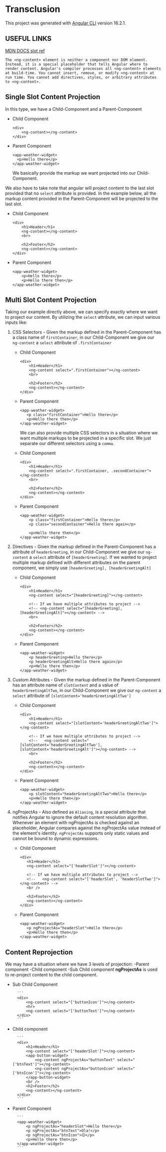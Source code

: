 # Transclusion

This project was generated with [Angular CLI](https://github.com/angular/angular-cli) version 16.2.1.

## USEFUL LINKS

[MDN DOCS slot ref](https://developer.mozilla.org/en-US/docs/Web/API/Web_components/Using_templates_and_slots)

`The <ng-content> element is neither a component nor DOM element. Instead, it is a special placeholder that tells Angular where to render content. Angular's compiler processes all <ng-content> elements at build-time. You cannot insert, remove, or modify <ng-content> at run time. You cannot add directives, styles, or arbitrary attributes to <ng-content>.`

## Single Slot Content Projection

In this type, we have a Child-Component and a Parent-Component

- Child Component
  ```
  <div>
      <ng-content></ng-content>
  </div>
  ```
- Parent Component
  ```
  <app-weather-widget>
    <p>Hello there</p>
  </app-weather-widget>
  ```
  We basically provide the markup we want projected into our Child-Component.

We also have to take note that angular will project content to the last slot provided that no `select` attribute is provided. In the example below, all the markup content provided in the Parent-Component will be projected to the last slot.

- Child Component

  ```
  <div>
      <h1>Header</h1>
      <ng-content></ng-content>
      <br>

      <h2>Footer</h2>
      <ng-content></ng-content>
  </div>
  ```

- Parent Component
  ```
  <app-weather-widget>
      <p>Hello there</p>
      <p>Hello there then</p>
  </app-weather-widget>
  ```

## Multi Slot Content Projection

Taking our example directly above, we can specify exactly where we want to project our content. By utilizing the `select` attribute, we can input various inputs like:

1. CSS Selectors - Given the markup defined in the Parent-Component has a class name of `firstContainer`, in our Child-Component we give our `ng-content` a `select` attribute of `.firstContainer`

   - Child Component

     ```
     <div>
         <h1>Header</h1>
         <ng-content select=".firstContainer"></ng-content>
         <br>

         <h2>Footer</h2>
         <ng-content></ng-content>
     </div>
     ```

   - Parent Component

     ```
     <app-weather-widget>
        <p class="firstContainer">Hello there</p>
        <p>Hello there then</p>
     </app-weather-widget>
     ```

     We can also provide multiple CSS selectors in a situation where we want multiple markups to be projected in a specific slot. We just separate our different selectors using a `comma`.

   - Child Component

     ```
     <div>
         <h1>Header</h1>
         <ng-content select=".firstContainer, .secondContainer"></ng-content>
         <br>

         <h2>Footer</h2>
         <ng-content></ng-content>
     </div>
     ```

   - Parent Component

     ```
     <app-weather-widget>
         <p class="firstContainer">Hello there</p>
         <p class="secondContainer">Hello there again</p>

         <p>Hello there then</p>
     </app-weather-widget>
     ```

2. Directives - Given the markup defined in the Parent-Component has a attribute of `headerGreeting`, in our Child-Component we give our `ng-content` a `select` attribute of `[headerGreeting]`. If we wanted to project multiple markup defined with different attributes on the parent component, we simply use `[headerGreeting], [headerGreetingAlt]`

   - Child Component

     ```
     <div>
         <h1>Header</h1>
         <ng-content select="[headerGreeting]"></ng-content>

         <!-- If we have multiple attributes to project -->
         <!-- <ng-content select="[headerGreeting], [headerGreetingAlt]"></ng-content> -->
         <br>

         <h2>Footer</h2>
         <ng-content></ng-content>
     </div>
     ```

   - Parent Component
     ```
     <app-weather-widget>
         <p headerGreeting>Hello there</p>
         <p headerGreetingAlt>Hello there again</p>
         <p>Hello there then</p>
     </app-weather-widget>
     ```

3. Custom Attributes - Given the markup defined in the Parent-Component has an attribute name of `slotContent` and a value of `headerGreetingAltTwo`, in our Child-Component we give our `ng-content` a `select` attribute of `[slotContent='headerGreetingAltTwo']`

   - Child Component

     ```
     <div>
         <h1>Header</h1>
         <ng-content select="[slotContent='headerGreetingAltTwo']"></ng-content>

         <!-- If we have multiple attributes to project -->
         <!--   <ng-content select="[slotContent='headerGreetingAltTwo'], [slotContent='headerGreetingAlt']"></ng-content> -->
         <br>

         <h2>Footer</h2>
         <ng-content></ng-content>
     </div>
     ```

   - Parent Component
     ```
     <app-weather-widget>
         <p slotContent="headerGreetingAltTwo">Hello there</p>
         <p>Hello there then</p>
     </app-weather-widget>
     ```

4. ngProjectAs - Also defined as `Aliasing`, is a special attribute that notifies Angular to ignore the default content resolution algorithm. Whenever an element with ngProjectAs is checked against an <ng-content> placeholder, Angular compares against the ngProjectAs value instead of the element's identity. `ngProjectAs` supports only static values and cannot be bound to dynamic expressions.

   - Child Component

     ```
     <div>
        <h1>Header</h1>
        <ng-content select="['headerSlot']"></ng-content>

        <!-- If we have multiple attributes to project -->
        <!--   <ng-content select="['headerSlot', 'headerSlotTwo']"></ng-content> -->
        <br />

        <h2>Footer</h2>
        <ng-content></ng-content>
     </div>
     ```

   - Parent Component
     ```
     <app-weather-widget>
        <p ngProjectAs="headerSlot">Hello there</p>
        <p>Hello there then</p>
     </app-weather-widget>
     ```

## Content Reprojection

We may have a situation where we have 3 levels of projection:
-Parent component
-Child component
-Sub Child component
**ngProjectAs** is used to re-project content to the child component.

- Sub Child Component

        ```
        <div>
            <ng-content select="['buttonIcon']"></ng-content>
            <hr>
            <ng-content select="['buttonText']"></ng-content>
        </div>
        ```

- Child component

        ```
        <div>
            <h1>Header</h1>
            <ng-content select="['headerSlot']"></ng-content>
            <app-button-widget>
                <ng-content ngProjectAs="buttonText" select="['btnText']"></ng-content>
                <ng-content ngProjectAs="buttonIcon" select="['btnIcon']"></ng-content>
            </app-button-widget>
            <br />
            <h2>Footer</h2>
            <ng-content></ng-content>
        </div>
        ```

- Parent Component

        ```
        <app-weather-widget>
            <p ngProjectAs="headerSlot">Hello there</p>
            <p ngProjectAs="btnText">Ola!</p>
            <p ngProjectAs="btnIcon">😊</p>
            <p>Hello there then</p>
        </app-weather-widget>
        ```
